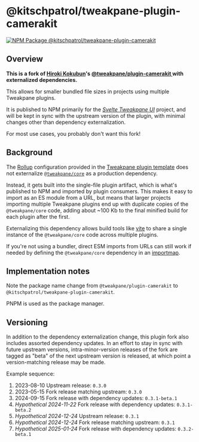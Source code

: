 # @kitschpatrol/tweakpane-plugin-camerakit

[![NPM Package @kitschpatrol/tweakpane-plugin-camerakit](https://img.shields.io/npm/v/@kitschpatrol/tweakpane-plugin-camerakit.svg)](https://npmjs.com/package/@kitschpatrol/tweakpane-plugin-camerakit)

## Overview

**This is a fork of [Hiroki Kokubun](https://cocopon.me/)'s [@tweakpane/plugin-camerakit
](https://github.com/tweakpane/plugin-camerakit) with externalized dependencies.**

This allows for smaller bundled file sizes in projects using multiple Tweakpane plugins.

It is published to NPM primarily for the [_Svelte Tweakpane UI_](https://kitschpatrol.com/svelte-tweakpane-ui) project, and will be kept in sync with the upstream version of the plugin, with minimal changes other than dependency externalization.

For most use cases, you probably don't want this fork!

## Background

The [Rollup](https://rollupjs.org) configuration provided in the [Tweakpane plugin template](https://github.com/tweakpane/plugin-template) does not externalize [`@tweakpane/core`](https://github.com/cocopon/tweakpane/tree/main/packages/core) as a production dependency.

Instead, it gets built into the single-file plugin artifact, which is what's published to NPM and imported by plugin consumers. This makes it easy to import as an ES module from a URL, but means that larger projects importing multiple Tweakpane plugins end up with duplicate copies of the `@tweakpane/core` code, adding about ~100 Kb to the final minified build for each plugin after the first.

Externalizing this dependency allows build tools like [vite](https://vitejs.dev) to share a single instance of the `@tweakpane/core` code across multiple plugins.

If you're not using a bundler, direct ESM imports from URLs can still work if needed by defining the `@tweakpane/core` dependency in an [importmap](https://developer.mozilla.org/en-US/docs/Web/HTML/Element/script/type/importmap).

## Implementation notes

Note the package name change from `@tweakpane/plugin-camerakit` to `@kitschpatrol/tweakpane-plugin-camerakit`.

PNPM is used as the package manager.

## Versioning

In addition to the dependency externalization change, this plugin fork also includes assorted dependency updates. In an effort to stay in sync with future upstream versions, intra-minor-version releases of the fork are tagged as "beta" of the next upstream version is released, at which point a version-matching release may be made.

Example sequence:

1. 2023-08-10 Upstream release: `0.3.0`
1. 2023-05-15 Fork release matching upstream: `0.3.0`
1. 2024-09-15 Fork release with dependency updates: `0.3.1-beta.1`
1. _Hypothetical 2024-11-22_ Fork release with dependency updates: `0.3.1-beta.2`
1. _Hypothetical 2024-12-24_ Upstream release: `0.3.1`
1. _Hypothetical 2024-12-24_ Fork release matching upstream: `0.3.1`
1. _Hypothetical 2025-01-24_ Fork release with dependency updates: `0.3.2-beta.1`
